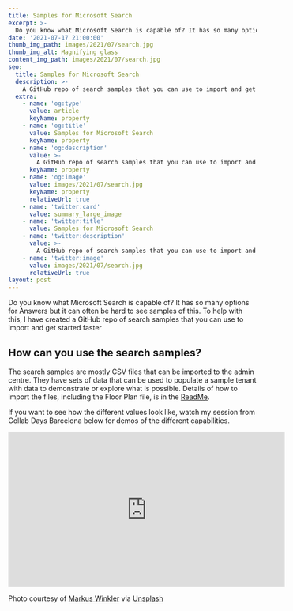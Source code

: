 ```yaml
---
title: Samples for Microsoft Search
excerpt: >-
  Do you know what Microsoft Search is capable of? It has so many options for Answers but it can often be hard to see samples of this. To help with this, I have created a GitHub repo of search samples that you can use to import and get started faster.
date: '2021-07-17 21:00:00'
thumb_img_path: images/2021/07/search.jpg
thumb_img_alt: Magnifying glass
content_img_path: images/2021/07/search.jpg
seo:
  title: Samples for Microsoft Search
  description: >-
    A GitHub repo of search samples that you can use to import and get started faster
  extra:
    - name: 'og:type'
      value: article
      keyName: property
    - name: 'og:title'
      value: Samples for Microsoft Search
      keyName: property
    - name: 'og:description'
      value: >-
        A GitHub repo of search samples that you can use to import and get started faster
      keyName: property
    - name: 'og:image'
      value: images/2021/07/search.jpg
      keyName: property
      relativeUrl: true
    - name: 'twitter:card'
      value: summary_large_image
    - name: 'twitter:title'
      value: Samples for Microsoft Search
    - name: 'twitter:description'
      value: >-
        A GitHub repo of search samples that you can use to import and get started faster
    - name: 'twitter:image'
      value: images/2021/07/search.jpg
      relativeUrl: true
layout: post
---
```


Do you know what Microsoft Search is capable of? It has so many options for Answers but it can often be hard to see samples of this. To help with this, I have created a GitHub repo of search samples that you can use to import and get started faster

## How can you use the search samples?

The search samples are mostly CSV files that can be imported to the admin centre. They have sets of data that can be used to populate a sample tenant with data to demonstrate or explore what is possible. Details of how to import the files, including the Floor Plan file, is in the [ReadMe](https://github.com/kevmcdonk/MSSearch-Samples/blob/main/README.md).

If you want to see how the different values look like, watch my session from Collab Days Barcelona below for demos of the different capabilities.

<iframe width="560" height="315" src="https://www.youtube.com/embed/StoNv0u3Gg4" title="YouTube video player" frameborder="0" allow="accelerometer; autoplay; clipboard-write; encrypted-media; gyroscope; picture-in-picture" allowfullscreen></iframe>

Photo courtesy of [Markus Winkler](https://unsplash.com/@markuswinkler) via [Unsplash](https://unsplash.com)

